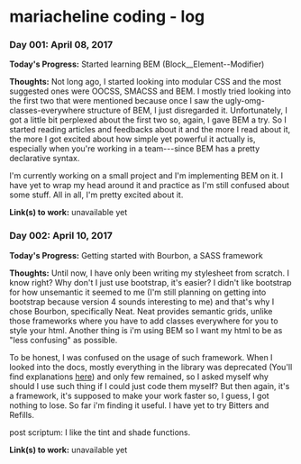 # mariacheline coding - log

### Day 001: April 08, 2017

**Today's Progress:** Started learning BEM (Block__Element--Modifier)

**Thoughts:** Not long ago, I started looking into modular CSS and the most suggested ones were OOCSS, SMACSS and BEM. I mostly tried looking into the first two that were mentioned because once I saw the ugly-omg-classes-everywhere structure of BEM, I just disregarded it. Unfortunately, I got a little bit perplexed about the first two so, again, I gave BEM a try. So I started reading articles and feedbacks about it and the more I read about it, the more I got excited about how simple yet powerful it actually is, especially when you're working in a team---since BEM has a pretty declarative syntax.

I'm currently working on a small project and I'm implementing BEM on it. I have yet to wrap my head around it and practice as I'm still confused about some stuff.
All in all, I'm pretty excited about it.

**Link(s) to work:** unavailable yet


### Day 002: April 10, 2017

**Today's Progress:** Getting started with Bourbon, a SASS framework


**Thoughts:** Until now, I have only been writing my stylesheet from scratch. I know right? Why don't I just use bootstrap, it's easier? I didn't like bootstrap for how unsemantic it seemed to me (I'm still planning on getting into bootstrap because version 4 sounds interesting to me) and that's why I chose Bourbon, specifically Neat. Neat provides semantic grids, unlike those frameworks where you have to add classes everywhere for you to style your html. Another thing is i'm using BEM so I want my html to be as "less confusing" as possible.

To be honest, I was confused on the usage of such framework. When I looked into the docs, mostly everything in the library was deprecated (You'll find explanations [here](http://bourbon.netlify.com/)) and only few remained, so I asked myself why should I use such thing if I could just code them myself? But then again, it's a framework, it's supposed to make your work faster so, I guess, I got nothing to lose.
So far i'm finding it useful. I have yet to try Bitters and Refills.

post scriptum: I like the tint and shade functions.

**Link(s) to work:** unavailable yet
